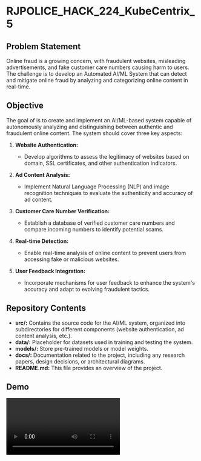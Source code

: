# RJPOLICE_HACK_224_KubeCentrix_5

## Problem Statement

Online fraud is a growing concern, with fraudulent websites, misleading advertisements, and fake customer care numbers causing harm to users. The challenge is to develop an Automated AI/ML System that can detect and mitigate online fraud by analyzing and categorizing online content in real-time.

## Objective

The goal of is to create and implement an AI/ML-based system capable of autonomously analyzing and distinguishing between authentic and fraudulent online content. The system should cover three key aspects:

1. **Website Authentication:**

   - Develop algorithms to assess the legitimacy of websites based on domain, SSL certificates, and other authentication indicators.

2. **Ad Content Analysis:**

   - Implement Natural Language Processing (NLP) and image recognition techniques to evaluate the authenticity and accuracy of ad content.

3. **Customer Care Number Verification:**

   - Establish a database of verified customer care numbers and compare incoming numbers to identify potential scams.

4. **Real-time Detection:**

   - Enable real-time analysis of online content to prevent users from accessing fake or malicious websites.

5. **User Feedback Integration:**
   - Incorporate mechanisms for user feedback to enhance the system's accuracy and adapt to evolving fraudulent tactics.

## Repository Contents

- **src/:** Contains the source code for the AI/ML system, organized into subdirectories for different components (website authentication, ad content analysis, etc.).
- **data/:** Placeholder for datasets used in training and testing the system.
- **models/:** Store pre-trained models or model weights.
- **docs/:** Documentation related to the project, including any research papers, design decisions, or architectural diagrams.
- **README.md:** This file provides an overview of the project.

## Demo
![KubeCentrix - Fraud Detector Demo](docs/KubeCentrixDemo.mp4)
